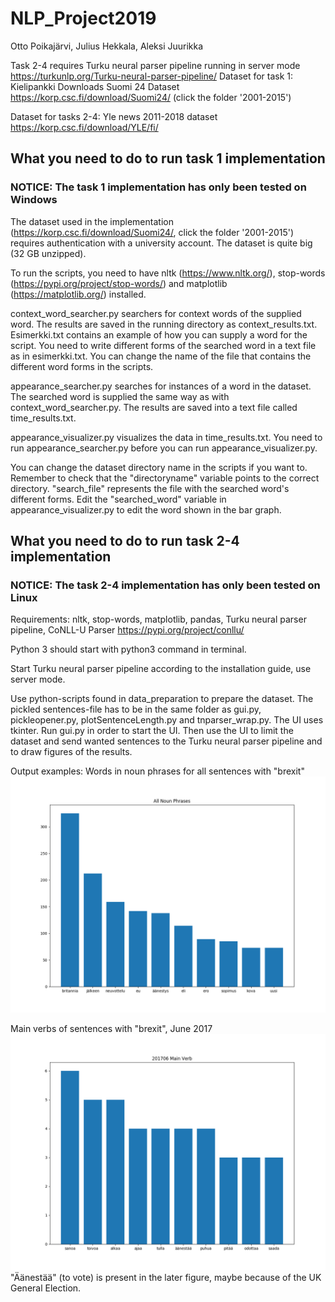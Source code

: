 # NLP_Project2019

Otto Poikajärvi, Julius Hekkala, Aleksi Juurikka

Task 2-4 requires Turku neural parser pipeline running in server mode https://turkunlp.org/Turku-neural-parser-pipeline/
Dataset for task 1: Kielipankki Downloads Suomi 24 Dataset https://korp.csc.fi/download/Suomi24/ (click the folder '2001-2015')

Dataset for tasks 2-4: Yle news 2011-2018 dataset https://korp.csc.fi/download/YLE/fi/

## What you need to do to run task 1 implementation

### NOTICE: The task 1 implementation has only been tested on Windows
The dataset used in the implementation (https://korp.csc.fi/download/Suomi24/, click the folder '2001-2015') requires authentication with a university account. The dataset is quite big (32 GB unzipped). 

To run the scripts, you need to have nltk (https://www.nltk.org/), stop-words (https://pypi.org/project/stop-words/) and matplotlib (https://matplotlib.org/) installed.

context_word_searcher.py searchers for context words of the supplied word. The results are saved in the running directory as context_results.txt. Esimerkki.txt contains an example of how you can supply a word for the script. You need to write different forms of the searched word in a text file as in esimerkki.txt. You can change the name of the file that contains the different word forms in the scripts.

appearance_searcher.py searches for instances of a word in the dataset. The searched word is supplied the same way as with context_word_searcher.py. The results are saved into a text file called time_results.txt.

appearance_visualizer.py visualizes the data in time_results.txt. You need to run appearance_searcher.py before you can run appearance_visualizer.py.

You can change the dataset directory name in the scripts if you want to. Remember to check that the "directoryname" variable points to the correct directory. "search_file" represents the file with the searched word's different forms. Edit the "searched_word" variable in appearance_visualizer.py to edit the word shown in the bar graph.

## What you need to do to run task 2-4 implementation

### NOTICE: The task 2-4 implementation has only been tested on Linux
Requirements: nltk, stop-words, matplotlib, pandas, Turku neural parser pipeline, CoNLL-U Parser https://pypi.org/project/conllu/

Python 3 should start with python3 command in terminal.

Start Turku neural parser pipeline according to the installation guide, use server mode.

Use python-scripts found in data_preparation to prepare the dataset. The pickled sentences-file has to be in the same folder as gui.py, pickleopener.py, plotSentenceLength.py and tnparser_wrap.py. The UI uses tkinter. Run gui.py in order to start the UI. Then use the UI to limit the dataset and send wanted sentences to the Turku neural parser pipeline and to draw figures of the results. 

Output examples:
Words in noun phrases for all sentences with "brexit"
![Words in noun phrases](/allnoun.png)


Main verbs of sentences with "brexit", June 2017
![June 2017 main verbs](/201706verb.png)
"Äänestää" (to vote) is present in the later figure, maybe because of the UK General Election.

